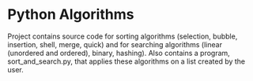 # Python Algorithms
Project contains source code for sorting algorithms (selection, bubble, insertion, shell, merge, quick) and for searching algorithms (linear (unordered and ordered), binary, hashing).
Also contains a program, sort_and_search.py, that applies these algorithms on a list created by the user.
